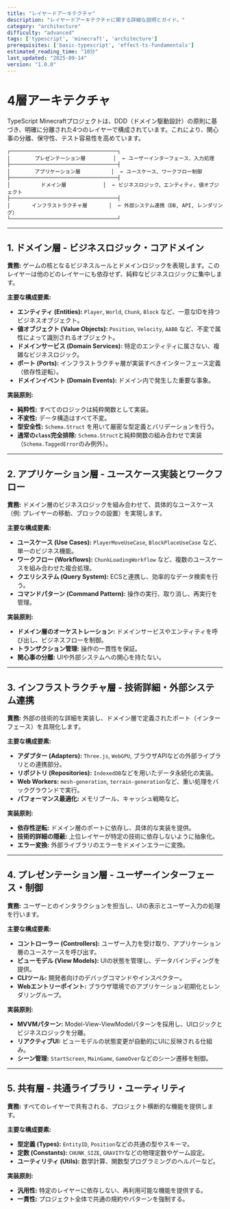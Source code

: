 ```yaml
---
title: "レイヤードアーキテクチャ"
description: "レイヤードアーキテクチャに関する詳細な説明とガイド。"
category: "architecture"
difficulty: "advanced"
tags: ['typescript', 'minecraft', 'architecture']
prerequisites: ['basic-typescript', 'effect-ts-fundamentals']
estimated_reading_time: "10分"
last_updated: "2025-09-14"
version: "1.0.0"
---
```


# 4層アーキテクチャ

TypeScript Minecraftプロジェクトは、DDD（ドメイン駆動設計）の原則に基づき、明確に分離された4つのレイヤーで構成されています。これにより、関心事の分離、保守性、テスト容易性を高めています。

```
┌───────────────────────────────────┐
│        プレゼンテーション層         │  ← ユーザーインターフェース、入力処理
├───────────────────────────────────┤
│        アプリケーション層          │  ← ユースケース、ワークフロー制御
├───────────────────────────────────┤
│          ドメイン層            │  ← ビジネスロジック、エンティティ、値オブジェクト
├───────────────────────────────────┤
│       インフラストラクチャ層       │  ← 外部システム連携（DB, API, レンダリング）
└───────────────────────────────────┘
```

---

## 1. ドメイン層 - ビジネスロジック・コアドメイン

**責務:** ゲームの核となるビジネスルールとドメインロジックを表現します。このレイヤーは他のどのレイヤーにも依存せず、純粋なビジネスロジックに集中します。

**主要な構成要素:**
- **エンティティ (Entities):** `Player`, `World`, `Chunk`, `Block` など、一意なIDを持つビジネスオブジェクト。
- **値オブジェクト (Value Objects):** `Position`, `Velocity`, `AABB` など、不変で属性によって識別されるオブジェクト。
- **ドメインサービス (Domain Services):** 特定のエンティティに属さない、複雑なビジネスロジック。
- **ポート (Ports):** インフラストラクチャ層が実装すべきインターフェース定義（依存性逆転）。
- **ドメインイベント (Domain Events):** ドメイン内で発生した重要な事象。

**実装原則:**
- **純粋性:** すべてのロジックは純粋関数として実装。
- **不変性:** データ構造はすべて不変。
- **型安全性:** `Schema.Struct` を用いて厳密な型定義とバリデーションを行う。
- **通常の`class`完全排除:** `Schema.Struct`と純粋関数の組み合わせで実装（`Schema.TaggedError`のみ例外）。

---

## 2. アプリケーション層 - ユースケース実装とワークフロー

**責務:** ドメイン層のビジネスロジックを組み合わせて、具体的なユースケース（例: プレイヤーの移動、ブロックの設置）を実現します。

**主要な構成要素:**
- **ユースケース (Use Cases):** `PlayerMoveUseCase`, `BlockPlaceUseCase` など、単一のビジネス機能。
- **ワークフロー (Workflows):** `ChunkLoadingWorkflow` など、複数のユースケースを組み合わせた複合処理。
- **クエリシステム (Query System):** ECSと連携し、効率的なデータ検索を行う。
- **コマンドパターン (Command Pattern):** 操作の実行、取り消し、再実行を管理。

**実装原則:**
- **ドメイン層のオーケストレーション:** ドメインサービスやエンティティを呼び出し、ビジネスフローを制御。
- **トランザクション管理:** 操作の一貫性を保証。
- **関心事の分離:** UIや外部システムへの関心を持たない。

---

## 3. インフラストラクチャ層 - 技術詳細・外部システム連携

**責務:** 外部の技術的な詳細を実装し、ドメイン層で定義されたポート（インターフェース）を具現化します。

**主要な構成要素:**
- **アダプター (Adapters):** `Three.js`, `WebGPU`, ブラウザAPIなどの外部ライブラリとの連携部分。
- **リポジトリ (Repositories):** `IndexedDB`などを用いたデータ永続化の実装。
- **Web Workers:** `mesh-generation`, `terrain-generation`など、重い処理をバックグラウンドで実行。
- **パフォーマンス最適化:** メモリプール、キャッシュ戦略など。

**実装原則:**
- **依存性逆転:** ドメイン層のポートに依存し、具体的な実装を提供。
- **技術的詳細の隠蔽:** 上位レイヤーが特定の技術に依存しないように抽象化。
- **エラー変換:** 外部ライブラリのエラーをドメインエラーに変換。

---

## 4. プレゼンテーション層 - ユーザーインターフェース・制御

**責務:** ユーザーとのインタラクションを担当し、UIの表示とユーザー入力の処理を行います。

**主要な構成要素:**
- **コントローラー (Controllers):** ユーザー入力を受け取り、アプリケーション層のユースケースを呼び出す。
- **ビューモデル (View Models):** UIの状態を管理し、データバインディングを提供。
- **CLIツール:** 開発者向けのデバッグコマンドやインスペクター。
- **Webエントリーポイント:** ブラウザ環境でのアプリケーション初期化とレンダリングループ。

**実装原則:**
- **MVVMパターン:** Model-View-ViewModelパターンを採用し、UIロジックとビジネスロジックを分離。
- **リアクティブUI:** ビューモデルの状態変更が自動的にUIに反映される仕組み。
- **シーン管理:** `StartScreen`, `MainGame`, `GameOver`などのシーン遷移を制御。

---

## 5. 共有層 - 共通ライブラリ・ユーティリティ

**責務:** すべてのレイヤーで共有される、プロジェクト横断的な機能を提供します。

**主要な構成要素:**
- **型定義 (Types):** `EntityID`, `Position`などの共通の型やスキーマ。
- **定数 (Constants):** `CHUNK_SIZE`, `GRAVITY`などの物理定数やゲーム設定。
- **ユーティリティ (Utils):** 数学計算、関数型プログラミングのヘルパーなど。

**実装原則:**
- **汎用性:** 特定のレイヤーに依存しない、再利用可能な機能を提供する。
- **一貫性:** プロジェクト全体で共通の規約やパターンを強制する。